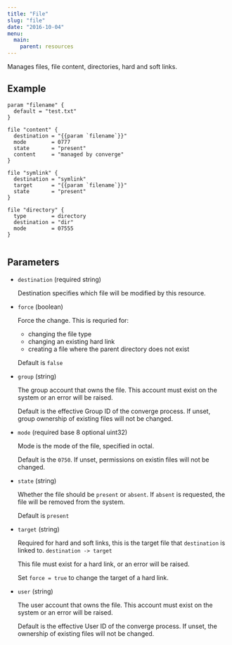 ```yaml
---
title: "File"
slug: "file"
date: "2016-10-04"
menu:
  main:
    parent: resources
---
```


Manages files, file content, directories, hard and soft links.

## Example

```hcl
param "filename" {
  default = "test.txt"
}

file "content" {
  destination = "{{param `filename`}}"
  mode        = 0777
  state       = "present"
  content     = "managed by converge"
}

file "symlink" {
  destination = "symlink"
  target      = "{{param `filename`}}"
  state       = "present"
}

file "directory" {
  type        = directory
  destination = "dir"
  mode        = 07555
}


```

## Parameters

- `destination` (required string)

  Destination specifies which file will be modified by this resource.

- `force` (boolean)

  Force the change. This is requried for:

  - changing the file type
  - changing an existing hard link
  - creating a file where the parent directory does not exist

  Default is `false`

- `group` (string)

  The group account that owns the file. This account must exist on the system or an
  error will be raised.

  Default is the effective Group ID of the converge process. If unset, group ownership
  of existing files will not be changed.

- `mode` (required base 8 optional uint32)

  Mode is the mode of the file, specified in octal.

  Default is the `0750`. If unset, permissions on existin files will not be changed.

- `state` (string)

  Whether the file should be `present` or `absent`. If `absent` is requested,
  the file will be removed from the system.

  Default is `present`

- `target` (string)

  Required for hard and soft links, this is the target file that `destination`
  is linked to. `destination -> target`

  This file must exist for a hard link, or an error will be raised.

  Set `force = true` to change the target of a hard link.

- `user` (string)

  The user account that owns the file. This account must exist on the system or an
  error will be raised.

  Default is the effective User ID of the converge process. If unset, the ownership
  of existing files will not be changed.
